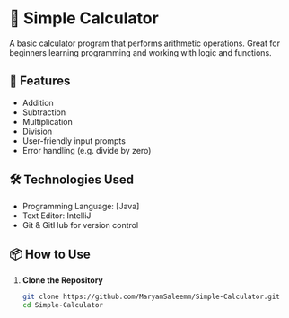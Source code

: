 # 📘 Simple Calculator

A basic calculator program that performs arithmetic operations. Great for beginners learning programming and working with logic and functions.

## 🚀 Features
- Addition
- Subtraction
- Multiplication
- Division
- User-friendly input prompts
- Error handling (e.g. divide by zero)

## 🛠 Technologies Used
- Programming Language: [Java]
- Text Editor: IntelliJ 
- Git & GitHub for version control

## 📦 How to Use

1. **Clone the Repository**
   ```bash
   git clone https://github.com/MaryamSaleemm/Simple-Calculator.git
   cd Simple-Calculator
